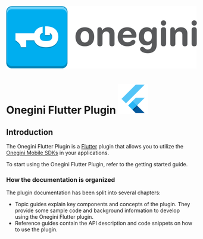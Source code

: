<img src="img/onegini.png" alt="Onegini logo" style="max-width:512px"/>

# Onegini Flutter Plugin <img src="img/flutter.png" alt="Flutter logo" style="width:80px"/>

## Introduction

The Onegini Flutter Plugin is a [Flutter](https://flutter.dev/) plugin that allows you to utilize the [Onegini Mobile SDKs](https://docs.onegini.com/onegini-sdk.html) in your applications.

To start using the Onegini Flutter Plugin, refer to the getting started guide.

### How the documentation is organized

The plugin documentation has been split into several chapters:

- Topic guides explain key components and concepts of the plugin. They provide some sample code and background information to develop using the Onegini Flutter plugin.
- Reference guides contain the API description and code snippets on how to use the plugin.


